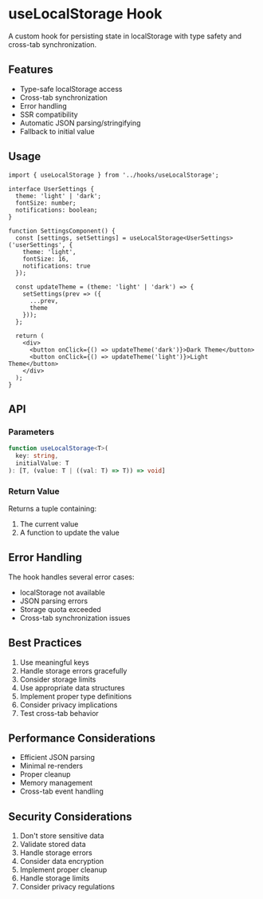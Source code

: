 # useLocalStorage Hook

A custom hook for persisting state in localStorage with type safety and cross-tab synchronization.

## Features

- Type-safe localStorage access
- Cross-tab synchronization
- Error handling
- SSR compatibility
- Automatic JSON parsing/stringifying
- Fallback to initial value

## Usage

```tsx
import { useLocalStorage } from '../hooks/useLocalStorage';

interface UserSettings {
  theme: 'light' | 'dark';
  fontSize: number;
  notifications: boolean;
}

function SettingsComponent() {
  const [settings, setSettings] = useLocalStorage<UserSettings>('userSettings', {
    theme: 'light',
    fontSize: 16,
    notifications: true
  });

  const updateTheme = (theme: 'light' | 'dark') => {
    setSettings(prev => ({
      ...prev,
      theme
    }));
  };

  return (
    <div>
      <button onClick={() => updateTheme('dark')}>Dark Theme</button>
      <button onClick={() => updateTheme('light')}>Light Theme</button>
    </div>
  );
}
```

## API

### Parameters

```typescript
function useLocalStorage<T>(
  key: string,
  initialValue: T
): [T, (value: T | ((val: T) => T)) => void]
```

### Return Value

Returns a tuple containing:
1. The current value
2. A function to update the value

## Error Handling

The hook handles several error cases:
- localStorage not available
- JSON parsing errors
- Storage quota exceeded
- Cross-tab synchronization issues

## Best Practices

1. Use meaningful keys
2. Handle storage errors gracefully
3. Consider storage limits
4. Use appropriate data structures
5. Implement proper type definitions
6. Consider privacy implications
7. Test cross-tab behavior

## Performance Considerations

- Efficient JSON parsing
- Minimal re-renders
- Proper cleanup
- Memory management
- Cross-tab event handling

## Security Considerations

1. Don't store sensitive data
2. Validate stored data
3. Handle storage errors
4. Consider data encryption
5. Implement proper cleanup
6. Handle storage limits
7. Consider privacy regulations 